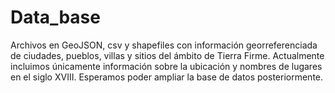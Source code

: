 # Data_base
Archivos en GeoJSON, csv y shapefiles con información georreferenciada de ciudades, pueblos, villas y sitios del ámbito de Tierra Firme.
Actualmente incluimos únicamente información sobre la ubicación y nombres de lugares en el siglo XVIII.
Esperamos poder ampliar la base de datos posteriormente.
